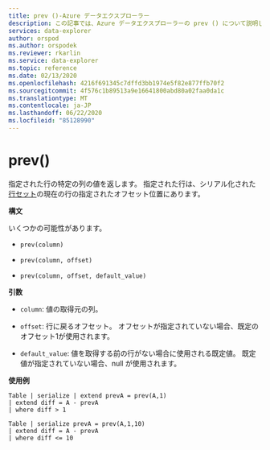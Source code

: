 ```yaml
---
title: prev ()-Azure データエクスプローラー
description: この記事では、Azure データエクスプローラーの prev () について説明します。
services: data-explorer
author: orspod
ms.author: orspodek
ms.reviewer: rkarlin
ms.service: data-explorer
ms.topic: reference
ms.date: 02/13/2020
ms.openlocfilehash: 4216f691345c7dffd3bb1974e5f82e877ffb70f2
ms.sourcegitcommit: 4f576c1b89513a9e16641800abd80a02faa0da1c
ms.translationtype: MT
ms.contentlocale: ja-JP
ms.lasthandoff: 06/22/2020
ms.locfileid: "85128990"
---
```

# <a name="prev"></a>prev()

指定された行の特定の列の値を返します。
指定された行は、シリアル化された[行セット](./windowsfunctions.md#serialized-row-set)の現在の行の指定されたオフセット位置にあります。

**構文**

いくつかの可能性があります。

* `prev(column)`

* `prev(column, offset)`

* `prev(column, offset, default_value)`

**引数**

* `column`: 値の取得元の列。

* `offset`: 行に戻るオフセット。 オフセットが指定されていない場合、既定のオフセット1が使用されます。

* `default_value`: 値を取得する前の行がない場合に使用される既定値。 既定値が指定されていない場合、null が使用されます。

**使用例**

```kusto
Table | serialize | extend prevA = prev(A,1)
| extend diff = A - prevA
| where diff > 1

Table | serialize prevA = prev(A,1,10)
| extend diff = A - prevA
| where diff <= 10
```
